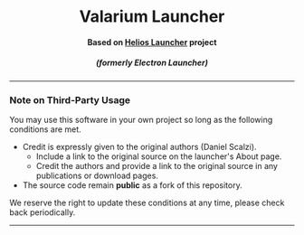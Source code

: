 <h1 align="center">Valarium Launcher</h1>

<h4 align="center">Based on <a href="https://github.com/dscalzi/HeliosLauncher"> Helios Launcher</a> project</h4>

<em><h5 align="center">(formerly Electron Launcher)</h5></em>

---

### Note on Third-Party Usage

You may use this software in your own project so long as the following conditions are met.

* Credit is expressly given to the original authors (Daniel Scalzi).
  * Include a link to the original source on the launcher's About page.
  * Credit the authors and provide a link to the original source in any publications or download pages.
* The source code remain **public** as a fork of this repository.

We reserve the right to update these conditions at any time, please check back periodically.

---
